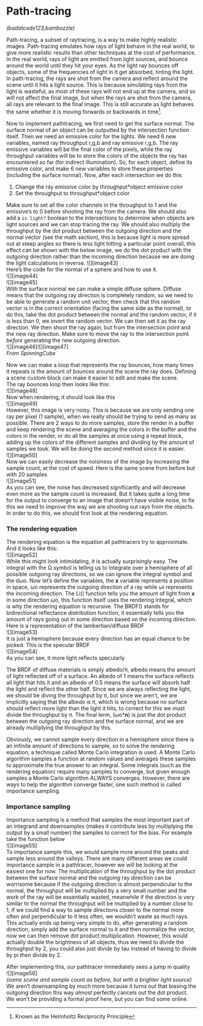 # Path-tracing
*(badatcode123,bambozzle)*  

Path-tracing, a subset of raytracing, is a way to make highly realistic images. Path-tracing emulates how rays of light behave in the real world, to give more realistic results than other techniques at the cost of performance. In the real world, rays of light are emitted from light sources, and bounce around the world until they hit your eyes. As the light ray bounces off objects, some of the frequencies of light in it get absorbed, tinting the light. In path-tracing, the rays are shot from the camera and reflect around the scene until it hits a light source. This is because simulating rays from the light is wasteful, as most of these rays will not end up at the camera, and so will not affect the final image, but when the rays are shot from the camera, all rays are relevant to the final image. This is still accurate as light behaves the same whether it is moving forwards or backwards in time[^6]. 

  Now to implement pathtracing, we first need to get the surface normal. The surface normal of an object can be outputted by the intersection function itself. Then we need an emissive color for the lights. We need 6 new variables, named ray throughput r,g,b and ray emissive r,g,b. The ray emissive variables will be the final color of the pixels, while the ray throughput variables will be to store the colors of the objects the ray has encountered so far (for indirect illumination). So, for each object, define its emissive color, and make 6 new variables to store these properties (including the surface normal). Now, after each intersection we do this

1. Change the ray emissive color by throughput\*object emissive color  
1. Set the throughput to throughput\*object color

Make sure to set all the color channels in the throughput to 1 and the emissive’s to 0 before shooting the ray from the camera. We should also add a `is light?` boolean to the intersections to determine when objects are light sources and we can stop tracing the ray. We should also multiply the throughput by the dot product between the outgoing direction and the normal vector (see the math section), this is because light is more spread out at steep angles so there is less light hitting a particular point overall, this effect can be shown with the below image, we do the dot product with the outgoing direction rather than the incoming direction because we are doing the light calculations in reverse.                                    ![][image43]  
Here’s the code for the normal of a sphere and how to use it.  
![][image44]  
![][image45]  
With the surface normal we can make a simple diffuse sphere.  Diffuse means that the outgoing ray direction is completely random, so we need to be able to generate a random unit vector, then check that this random vector is in the correct orientation (facing the same side as the normal), to do this, take the dot product between the normal and the random vector, if it is less than 0, we invert the random vector. We can then set it as the ray direction. We then shoot the ray again, but from the intersection point and the new ray direction. Make sure to move the ray to the intersection point *before* generating the new outgoing direction.  
![][image46]![][image47]  
*From SpinningCube*

Now we can make a loop that represents the ray bounces, how many times it repeats is the amount of bounces around the scene the ray does. Defining a scene custom block can make it easier to edit and make the scene.  
The ray bounces loop then looks like this:  
![][image48]  
Now when rendering, it should look like this  
![][image49]  
However, this image is very noisy. This is because we are only sending one ray per pixel (1 sample), when we really should be trying to send as many as possible. There are 2 ways to do more samples, store the render in a buffer and keep rendering the scene and averaging the colors in the buffer and the colors in the render, or do all the samples at once using a repeat block, adding up the colors of the different samples and dividing by the amount of samples we took. We will be doing the second method since it is easier.  
![][image50]  
Now we can easily decrease the noisiness of the image by increasing the sample count, at the cost of speed. Here is the same scene from before but with 20 samples  
![][image51]  
As you can see, the noise has decreased significantly and will decrease even more as the sample count is increased. But it takes quite a long time for the output to converge to an image that doesn’t have visible noise, to fix this we need to improve the way we are shooting out rays from the objects. In order to do this, we should first look at the rendering equation.

### The rendering equation

The rendering equation is the equation all pathtracers try to approximate. And it looks like this:  
![][image52]  
While this might look intimidating, it is actually surprisingly easy. The integral with the Ω symbol is telling us to integrate over a hemisphere of all possible outgoing ray directions, so we can ignore the integral symbol and the dωo. Now let’s define the variables, the **x** variable represents a position in space, ωo represents the outgoing direction of a ray while ωi represents the incoming direction. The Li() function tells you the amount of light from **x** in some direction ωo, this function itself uses the rendering integral, which is why the rendering equation is recursive. The BRDF() stands for bidirectional reflectance distribution function, it essentially tells you the amount of rays going out in some direction based on the incoming direction. Here is a representation of the lambertian/diffuse BRDF  
![][image53]  
It is just a hemisphere because every direction has an equal chance to be picked. This is the specular BRDF  
![][image54]  
As you can see, it more light reflects specularly

The BRDF of diffuse materials is simply albedo/π, albedo means the amount of light reflected off of a surface. An albedo of 1 means the surface reflects all light that hits it and an albedo of 0.5 means the surface will absorb half the light and reflect the other half. Since we are always reflecting the light, we should be diving the throughput by π, but since we aren’t, we are implicitly saying that the albedo is π, which is wrong because no surface should reflect more light than the light it hits, to correct for this we must divide the throughput by π. The final term, (ωo\***n**) is just the dot product between the outgoing ray direction and the surface normal, and we are already multiplying the throughput by this. 

  Obviously, we cannot sample every direction in a hemisphere since there is an infinite amount of directions to sample, so to solve the rendering equation, a technique called Monte Carlo integration is used. A Monte Carlo algorithm samples a function at random values and averages these samples to approximate the true answer to an integral. Some integrals (such as the rendering equation) require many samples to converge, but given enough samples a Monte Carlo algorithm ALWAYS converges. However, there are ways to help the algorithm converge faster, one such method is called importance sampling.

### Importance sampling

Importance sampling is a method that samples the most important part of an integrand and downsamples (makes it contribute less by multiplying the output by a small number) the samples to correct for the bias. For example take the function below  
![][image55]  
To importance sample this, we would sample more around the peaks and sample less around the valleys. There are many different areas we could importance sample in a pathtracer, however we will be looking at the easiest one for now. The multiplication of the throughput by the dot product between the surface normal and the outgoing ray direction can be worrisome because if the outgoing direction is almost perpendicular to the normal, the throughput will be multiplied by a very small number and the work of the ray will be essentially wasted, meanwhile if the direction is very similar to the normal the throughput will be multiplied by a number close to 1, if we could find a way to sample directions closer to the normal more often and perpendicular to it less often, we wouldn’t waste as much rays. This actually ends up being very simple to do, after generating a random direction, simply add the surface normal to it and then normalize the vector, now we can then remove dot product multiplication. However, this would actually double the brightness of all objects, thus we need to divide the throughput by 2, you could also just divide by tau instead of having to divide by pi then divide by 2\.

  After implementing this, our pathtracer immediately sees a jump in quality  
![][image56]  
*(same scene and sample count as before, but with a brighter light source)*  
We aren’t downsampling by much more because it turns out that biasing the outgoing direction this way *almost* perfectly cancels out the dot product. We won’t be providing a formal proof here, but you can find some online.

[^6]:  Known as the Helmholtz Reciprocity Principle 